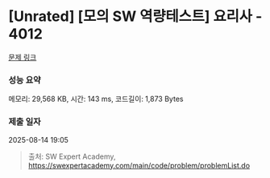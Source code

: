# [Unrated] [모의 SW 역량테스트] 요리사 - 4012 

[문제 링크](https://swexpertacademy.com/main/code/problem/problemDetail.do?contestProbId=AWIeUtVakTMDFAVH) 

### 성능 요약

메모리: 29,568 KB, 시간: 143 ms, 코드길이: 1,873 Bytes

### 제출 일자

2025-08-14 19:05



> 출처: SW Expert Academy, https://swexpertacademy.com/main/code/problem/problemList.do